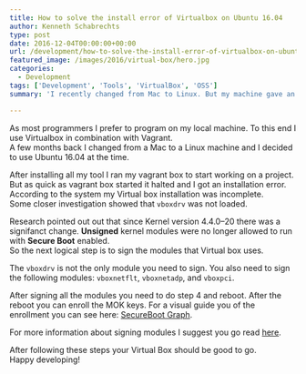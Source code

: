 ```yaml
---
title: How to solve the install error of Virtualbox on Ubuntu 16.04
author: Kenneth Schabrechts
type: post
date: 2016-12-04T00:00:00+00:00
url: /development/how-to-solve-the-install-error-of-virtualbox-on-ubuntu/
featured_image: /images/2016/virtual-box/hero.jpg
categories:
  - Development
tags: ['Development', 'Tools', 'VirtualBox', 'OSS']
summary: 'I recently changed from Mac to Linux. But my machine gave an install error on VirtualBox. This post will explain how I fixed it.'

---
```

As most programmers I prefer to program on my local machine. To this end I use Virtualbox in combination with Vagrant.  
A few months back I changed from a Mac to a Linux machine and I decided to use Ubuntu 16.04 at the time.

After installing all my tool I ran my vagrant box to start working on a project. But as quick as vagrant box started it halted and I got an installation error.  
According to the system my Virtual box installation was incomplete.  
Some closer investigation showed that `vboxdrv` was not loaded.

Research pointed out out that since Kernel version 4.4.0–20 there was a signifanct change. **Unsigned** kernel modules were no longer allowed to run with **Secure Boot** enabled.  
So the next logical step is to sign the modules that Virtual box uses.

The `vboxdrv` is not the only module you need to sign. You also need to sign the following modules: `vboxnetflt`, `vboxnetadp`, and `vboxpci`.

After signing all the modules you need to do step 4 and reboot. After the reboot you can enroll the MOK keys. For a visual guide you of the enrollment you can see here: [SecureBoot Graph](https://sourceware.org/systemtap/wiki/SecureBoot "SecureBoot Graph").

For more information about signing modules I suggest you go read [here](https://github.com/Canonical-kernel/Ubuntu-kernel/blob/master/Documentation/module-signing.txt "Module Signing Homepage").

After following these steps your Virtual Box should be good to go.  
Happy developing!